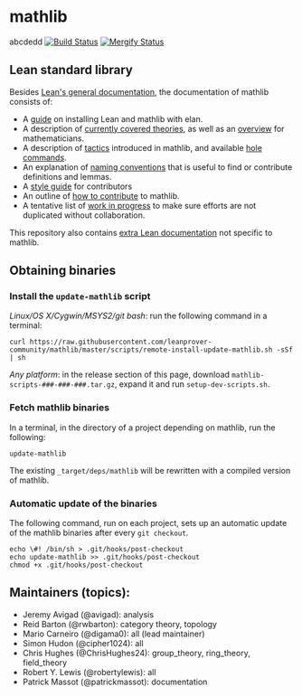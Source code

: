 # mathlib

abcdedd
[![Build Status](https://travis-ci.org/leanprover-community/mathlib.svg?branch=master)](https://travis-ci.org/leanprover-community/mathlib)
[![Mergify Status][mergify-status]][mergify]

[mergify]: https://mergify.io
[mergify-status]: https://gh.mergify.io/badges/leanprover-community/mathlib.png?style=cut

## Lean standard library

Besides [Lean's general documentation](https://leanprover.github.io/documentation/), the documentation of mathlib consists of:

- A [guide](docs/elan.md) on installing Lean and mathlib with elan.
- A description of [currently covered theories](docs/theories.md),
  as well as an [overview](docs/mathlib-overview.md) for mathematicians.
- A description of [tactics](docs/tactics.md) introduced in mathlib,
  and available [hole commands](docs/holes.md).
- An explanation of [naming conventions](docs/naming.md) that is useful
  to find or contribute definitions and lemmas.
- A [style guide](docs/style.md) for contributors
- An outline of [how to contribute](docs/howto-contribute.md) to mathlib.
- A tentative list of [work in progress](docs/wip.md) to make sure
  efforts are not duplicated without collaboration.

This repository also contains [extra Lean documentation](docs/extras.md)
not specific to mathlib.

## Obtaining binaries

### Install the `update-mathlib` script

*Linux/OS X/Cygwin/MSYS2/git bash*: run the following command in a terminal:

``` shell
curl https://raw.githubusercontent.com/leanprover-community/mathlib/master/scripts/remote-install-update-mathlib.sh -sSf | sh
```

*Any platform*: in the release section of this page, download
`mathlib-scripts-###-###-###.tar.gz`, expand it and run `setup-dev-scripts.sh`.

### Fetch mathlib binaries

In a terminal, in the directory of a project depending on mathlib, run
the following:

``` shell
update-mathlib
```

The existing `_target/deps/mathlib` will be rewritten with a compiled
version of mathlib.

### Automatic update of the binaries

The following command, run on each project, sets up an automatic
update of the mathlib binaries after every `git checkout`.

``` shell
echo \#! /bin/sh > .git/hooks/post-checkout
echo update-mathlib >> .git/hooks/post-checkout
chmod +x .git/hooks/post-checkout
```

## Maintainers (topics):

* Jeremy Avigad (@avigad): analysis
* Reid Barton (@rwbarton): category theory, topology
* Mario Carneiro (@digama0): all (lead maintainer)
* Simon Hudon (@cipher1024): all
* Chris Hughes (@ChrisHughes24): group_theory, ring_theory, field_theory
* Robert Y. Lewis (@robertylewis): all
* Patrick Massot (@patrickmassot): documentation
